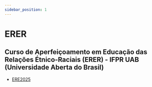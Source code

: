 ```yaml
---
sidebar_position: 1
---
```


# ERER

## Curso de Aperfeiçoamento em Educação das Relações Étnico-Raciais (ERER) - IFPR UAB (Universidade Aberta do Brasil)
- [ERE2025](turma/erer2025)

